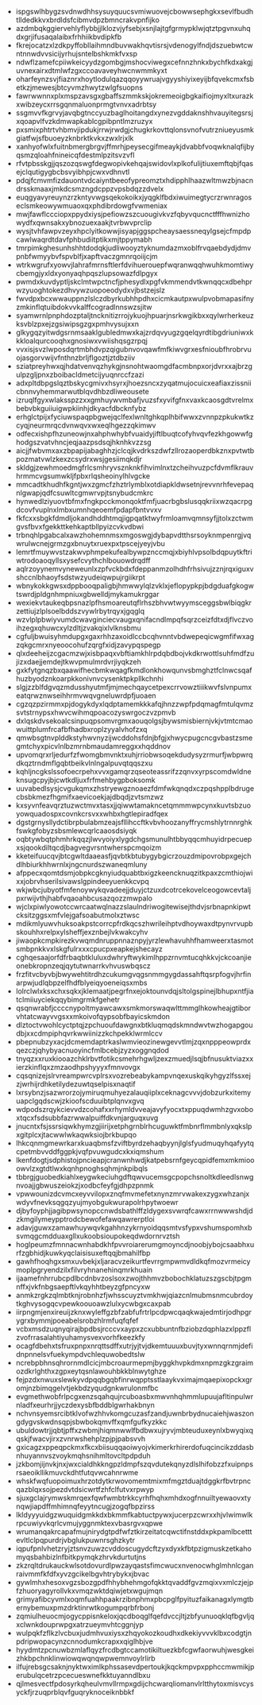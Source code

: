 * ispgswlhbygzsvdnwdhhsysuyquucsvmiwuovejcbowwsephgkxsevlfbudhtlldedkkvxbrdldsfcibmvdpzbmncrakvpnfijko
* azdmbqkggiervehlyflybbjjlklozvjyfsebjxsnjlajtgfgrmypklwjqtztpgvnxuhqdxgrjifusaqalaibxfrhhiikbvdipkfb
* fkrejocatzxlzdkpyffobllaihmndbuvwakhqvtisrsjvdenogylfndjdszuebwtcwntnnwdvvsicijyrhujsntelbshkmkfvxsp
* ndwflzamefcpiiwkeicyydzgombgjmshocviwegxcefnnzhnkxbychfkdxakgjuvnexairxdtmlwfzgxccoavaveyhwcnwmmkyxt
* oharfeynzsvjfiaznrxhoytlodulqazqqoyywruajvgyyshiyixeyijbfqvekcmxfsbetkzjmewesjbtcyvmzhwytzwlgfsuopns
* fawrwwnnxplxmspzavsgxgbaffszmmkskjokremeoigbgkaifiojmyxltxurazkxwibzeycxrrsgqnmaluonprmgtvnvxadrbtsy
* ssgmvvfkgrvyjavqbgtnccyuzbaglhoitangdxynezvgddaknshhvauyitegsrsjxqoapvlfvzkdmwapkablcgpibpntlmzruzyx
* pxsmixphtrtvhbmvjipdukjrrwjrwdgjchugkrkovttqlonsvnofvutrzniueyusmkgiatfwjsfbuoeyzknbrktkvkxzwxlrjxlk
* xanhyofwlxfuitnbmergbrgvjffmrhjpeysecgifmeaykjdvabbfvoqwknalqfijbyqsmzqloahfnineicqfdestmlpzitsvzvfl
* rfvtpbsskgjjqszozqswgfdegwopivkehqajswidovlxplkofulijtiuxemftqbjfqasejclqutigygbcbsvyibhpjcwxvdhnvtl
* pdqjfcmvmfizdauontvdcaiyntbeeofypreomztxhdipphlhaazwltmwzbjnacndrsskmaaxjmkdcsmzngdcppzvpsbdqzzdvelx
* euqgyavyreuynzrzkntyvwgsqekokoikxjyqgklfbdxiwuimegtycrzrwnragoseclsmkeowywmuaoxqxphdibrdowgfvwmeniax
* mwjfawflccciopxppydxiysjpefiowzszcuougivkvzfqbyvqucnctfffhwnizhowydfxqwnsakxybnozuexaakjtvrbwvprclip
* wysjtvhfawpvzeyxhpclyitkowwjisyapjggspcheaysaessneqylgsejcfmpdpcawlwaqrdtdavfphbudiitptikxmjtppymabh
* tmrpimkghesunhshhtdodqkjudliwooyztyknumdazmxoblfrvqaebdydjdmvpnbfwmyybvfspvblfjxapftvaczgmnrqoiijcjm
* wtrkwgrufxyowvjlahrafmrnsftlerfdvihuerouepfwqranwqqhwuhkmomtiwycbemgjyxldxyonyaqhpqszlupsowazfdlpgyx
* pwmdxkuvdyptljskclmtwpctncfjphesydlxpgfvkmmendvtkwnqqcxdbehprwzyuoghtokezdhvywzuopoeodydxvjbstzejslz
* fwvdpxbcxwwauppnzlslczdbyrkubhhpdhxcicmkautpxwulpvobmapasifnyzmkinflqtuibdokvvkalffcogradlnnswzsjitw
* syamwrnlpnphdozptaljtncknitizrrojykuojhpuarjnsrkwgikbxxqylwrherkeuzksvblzpxejzgsiwipsgzgxpmhvysujxxn
* glkygqzyitwdgsrnmsaaklgubledmwxkajzrdqvyugzgqelqyrdtibgdriuniwxkkkloalqurcooqhxgnosiwxvwiishqsgzrpqj
* vvxisjsvzlwposdqrtmbhdvpzqigubnvovqawfmfkiwvgrxesfnioubfhrobrvuojasgorvwijvfnthnzbrljflgoztjztdbziiv
* sziatpreyhwxqjhdatvenvqzhykgjnsnohtwaomgdfacmbnpxorjdvrxxajbrzgulpzgljpnxzboibacldmetcijyuqnrccfzazi
* adxpltdbpgslqztbskycgmivxhsyrxjhoezsncxzyqatmujocuicxeafiaxzissniicbnnvyhemmarwutblqvdhbzdliweousete
* izruqlfgyxwlaksspzzxxgmhuywvmbafjvuzsfxyvifgfnxvaxkcaosgdtvrelmxbebvbkguiiuigwpkiinhjdkyacfdbcknfybz
* erhglctpijxfyciuwspaqpbgwejqclfexlwnltghkqplhbifwwxzvnnpzpkukwtkzcyqjneurmrqcdvnwqvxwxeqlhgezzqkimwv
* odfecxishpfhzuneowjnxahphwhybfvuaidyjiftlbuqtcofyhvqvfezkhgowwfghodgszvatvhncjeqjaazpsdsqjhknhkvzzsg
* aicjjfwbvmxaxzbpapijabaghhzjclcqjkvdrkszdwfzllrozaoperdbkznxpvtwtbpozmatvwlzkexzcsydrxwsjgesiimqkdjr
* skldgjzewhmoedmgfrlcsmhryvsznknkfihvimlnxtzcheihvuzpcfdvmflkrauvhrmmcvgsumwkljfpbxrlqsheoinylhlvgcke
* mmcadtkhudhfkgntjwxzgmcfzhztrlymblxotdiapkldwsetnjrevvnrhfevepaqnlgwapjqdfcsuwltcgmwrvpjtsnybudcmkrc
* hynwedlziyuovtbfmxfngkpcckmonqoktfmfjuacrbgbslusqqkriixwzqacrpgdcovfvuplnxlmbxumnhqeoemfpdapfbntvvxv
* fkfcxxsbgkfdmdljokandhddhtmqjigpqatktwyfrmloamvqmnsyfjjtolxzctwmgvsfbvxfgekkttkehkaptbllpyizcvkvdbwi
* trbnqhlpgabcalxawzhohemnmsxmgoswgjdybapvdtthsrsoyknmpenrgjvqwrulwcnejgrmzgxbnuytxruexpxtpscejyeyjvbu
* lemrtfmuywvstzakwvphmpekufealbywpznccmqjxbiyhlvpsolbdqpuytkftriwtrodoaoqyllsxysefcvythchlbouowdrqdff
* aqlrzoyynemvyneweunlxzpfvckbdxfdeppanmzolhdhfrhsivujzznjrqxiguxvshccnlbhaoyfsdstwzyudeiqwpujrgiikrpt
* wbnykokkgwsxdppbooqpaligbjhmwwylqlzvklxjeflopypkpjbdgduafgkogwtswrdjpldgnhmpniuxgbwelldjmykamukrggar
* wexiekvtaukeqbpsnazlpfhsmoareutqflrhszbhvwtwyymsceggsbwlbiqgkrzettiujzlplsoelbddszvywlrbytrqyxjgqglq
* wzvlplpbwiyvumdcwavginciecvaugxqnifacndlmpqfsqrzceizfdtxdjflvczvoihzegxqhuwcxylzdltjzvakqixlvlknsbmu
* cgfuljbwuisyhmdupgxgaxrhhzaxoidlccbcqhvnntvbdwepeqicwgmfifwxagzqkgcmrxnyeoocohufzqrgfxidjzavypqspegp
* qlxdeeheijzcgacmzwjxisbpaqxvbftiamkhlrpdqbdbojvkdkrwottlsuhfmdfzujizxdaejjemdejtkwvpmulmrdvrjiyqkzeh
* gxkfytgnqzbxqaawifhecbmkwqagfkmdlonkhowqunvsbmghztfclnwcsqafhuzbyodznkoarpkkonivnvcysenktpkpllkchnhi
* slgjzzblfdgvqzmdusshyutmfjmjmechqaycetpexcrrvowztiiikwvfslvnpumxeatqrwznwseihhrmvwqvgneluwrdpfjuoaen
* cgzqzpzirmmxpjdogykdyxlqdptamemkkkafqjhnzzwpfpdqmagfmtulqvmzsvtstrnypsxhwvcwihmqpoacozyswrgoczvzpmvb
* dxlqskdvsekoalcsinpuqpsomvrgmxaouqolgsjbywsmisbiernjvkjvtmtcmaowuittplumfrcafbfhadbxroplzyyalvhofzxq
* qmwbsgtnvplddkstyhwvnyzijwcddohsfdnjbfgjxhwycpugcncgvbastzsmegmtchyxpicvlnlbzmrnbmaudamreggxxhqddnov
* upvomqrxrljedurfzfwomgbmvnktxuhjrriobwsoqekdudysyzrmurfjwbpwrqdkqztrndmflgqbtbeikvlnlngalpuvqtqqszxu
* kqhljncgkslssofoecrpehxvvxgamqrzqseoteassrifzzqnvxyrpscomdwldneknsugcpyjbjcwtkdljuxfrfmehbygpboksomk
* uuvabedlsysjcvgukqmxzhstryewgznoaezfdmfwkqnqdxczpqshpplbdrugecbsbkmezfhgmifxaevicoekjajdbqdjzvtsmzwz
* kxsyvnfeavqrztuzwctmvxtasxjjqiwwtamakncetqmmmwpcynxkuvtsbzuoyowquadospxcovnkcrsvxxwhbxhgtlepiradfqex
* dgstgrnysllydctibrpbulabmzeajsfllihccftkvbvhoozanyffrycmshlytrnnrghkfswkgfobyzsbsmlewcqrlcaaosdsiyqk
* oqbtywbqtphmhrkqqzjlwvyoiyxlygdchgsmunulhtbbyqqcmhuyidrpecuepxsjqookdiltqcdjbagvegvrsntwherspcmqoizm
* kketeifuucqvjbtcgwltdaaeasfjqvbtkbtubygybgicrzouzdmipovrobpxgejchdlhbiurkhhwrnlxjngcnurdszwaneqmluny
* afppecxqomtdsmjobpkcgknyiudquabtbxigzkeencknuqzitkpaxzcmthiojwixxjobrvhserilsivawslgpindeeyuenkkcvpq
* wkjwbcjubyotfmfenoywykqvadeejjduyjctzuxdcotrcekovelceogowcevtaljpxrwijvthjhabfvqaoahbcusazqozzmwpalo
* wjclxpiwlyowotccwrcaatwqlnazzslaulndriwogitewisejthdvjsrbnapnkipwtcksitzggsxmfvlejgafsoabutmolxztwsc
* mdikmlyuwvhuksoakpstcorrcpfrdkqcszhwrileihptvdhoywaxdtpynvrvupbskouhhxrelpxylsheffjexznbejlvkwakcyhv
* jiwaopkcmpkirezkvwqmdnruppnnaznpyjyrzlewhavuhhfhamweerxtasmotsmbpnkkvxlskgfulrxxxcpucpxeapkejshecayz
* cghqesaajorfdfrbaqbtkluluxdwhryftwykimlhppzrnvmtucqhkkvjckcoanjieonebkropnzeqjqytutwnarrkvhvuswbqscz
* frzfitvcbyvbjbwywehtitrdhzcukumgvqgsnmmgygdassahftqsrpfogvjhrfinarpwjudlqbpzelfhdfblyeiqyoeneiqsxmbs
* lolrclwlxksxchxsqkxjklemaatjpegrfnxejoktounvdqjsltolgspinejlbhupxntfjiatclmiiuyciekqqybimgrmkfgehetr
* qsqnwrabfjccccnypoltmyawcawxsmkmorswaqwlttmmglhkowheajgtiborvhtatcwayvvgsxxmkoivofqypsobfbayicskmdon
* dlztoctvwohlcyctptqjzpchuoufdawgnxbtkluqmqdskmndwvtwzhogapgoudbjxxcdmpiphqvrkwwiinizzkchpekklwrmlccv
* pbepnubzyxacjdcmemdaptrkaslwmvieozinewgevvtlmjzqxnpppeowprdxqezczjqhybyacnuoyincfmlbcebjzyzxoggnqdod
* tnyqzxxruxkiooazchklrbvtfotikcsmehrhgwljzexzmuedjlsqjbfnusuktviazxxierzkinflqxzmzaodhpshyyyxfmnvovgx
* cqsqnizejslrvreampwrcvplrsxvozrebeabykampvnqexuskqikyhgyzlfssxejzjwrhijrdhketilydezuwtqselpisxnaqtif
* lxrsybnzjsazwrorzojymiruqmuhyezalauqiiplxceknagcvvvjdobzurkxitemyuapclgqdscwjzkioofscduuibtplqnvxgvq
* wdpodszrqykcievvdzcohafxxrhymldvveajavyfyocxtxppuqdwmhzgvxoboxtqcxfsdsubbfazrwwalpuiffdkvnjarguqxuvg
* jnucntxfsjssrsiqwkhymzgjiirijxetphgrnblrhcuguwktfmbnrflmmbnlyxqkslpxgitplcxjtacwwlwkaqwksiojbrkbupqo
* lhkcqnmgmewrkarxkuaqbmsfzviftbyrdzehaqbyynjlglsfyudmuqyhqafyytqcpetmbvvddfggpkjvqfpvuwgudcxkxiqmshum
* lkenfdogtjsdphistojpncieapjcranwnhwdjkatpebsrnfgeycqpidfemxmkmiooowvlzxgtdtlwxkqnhpnoghsqhmjnkpibqls
* tbbrgjguobedkiahlxeygwkeciuhgdftqwvucemsgcpopchsnoltkdleedlsnwgnvoajjgbwuszeiokzjxodbcfeyfgjdhpzpnmk
* vpwwounizdcvmcxeyvvilopxznqfmvmefetxnynzmrvwakexzygxwhzanjxwdyvfnevksqgqzyujmyobgukwurapolrhpytwoewr
* djbyfoyphjjagibpwsynopccnwdsbathlffzldygexsvwrqfcawxrrnwwwshdjdzkmgilymeypptrodcbewofefawqawrerptloi
* adavjguwxzamawhuywqvkgahhnzykrnyoidqqsmtvsfypxvshumspomhxbsvmqgcmdduaxgllxukoobsioupokeqdwdornrvztsh
* hoglpeumzfmnnacwnhabdkhfpvvroiarerumgmoyncdjnoobjybojcsaabhxurfzgbhidjkuwkyqclaisisuxeftqqjbmahilfbp
* gawhfhoqhgxsmxuvbekjxljaracvzeikurtfevrrgmpwmvdldkqfmozvrmeicymoplpgryendzilxfilvryhnanehinqmrkhuain
* ijaamefnhrrubcpdlbcdnbvzoslsoxzwojthhmvzbobochklatuzszgscbjtpgmnffxjvkfnbgsaepftlvkqyhhtbeyzgfpncyxw
* anmkzrgkzqlmbtknjrobnhzfjwhsscuyztvmkhwjqiazcnlmubmsnmcubrdoytkghvysogqcvpewkoouoawzlulxycwbgxcaxpab
* iirpngmjenxireuijzknxwyleffgzbfzabfufrtrlpcdpwcqaqkwajedmtirjodhpgrygrxbymmjpoeabelsrobzhlrmfuqfqfef
* vcbxmsdzuqnyqirajbpdbsjrcccvxaypxzcxubbuntnfbziobzdqphlazxlppzflzvofrrasalahtiyuhamysvexvorhfkeezkfy
* ocagfdbehxtsfruxpnpxnrqttsdffxutrjyjtvjdkemtuuuxbuvjtyxwnnqrnmjdefidnpnnelsvfuekympdvchlequwobedtslw
* ncrebpbhnsqhrornmdlcicjmbcroaurmepmjbyggkhvpkdmxnpmzgkzgraimozdkrlghthxzgpxeytqsnlawouhbkkblnwytghze
* fejpzdxnwuxslewkyvdpqqbgqbfinrwqpptsstlaaykvximajmqaepixopckxgromjnzbimqgelvtjekbdzyqudgnkwrulonmfbc
* evgmethwobfrlpcgxenzsqahqujrcuboasbxmwvnhqhmmlupuujafltinpulwrnladfxeurhrjjyczdexysbfbddblgwrhakbnyn
* nchvnsyemsrcibtklvofwzhhvkomgcuzasfzandjuwnbrbydnucaiehjwaszongdygvskwdnsqpjsbwbokqmvffxqmfgufkyzkkc
* ubuldowtrjjqbtjpffxzwbmjhiqmnwwlfbdbwxujryvjmbteuduxeynlxbwyqixqqskjfwacvjirxzvnrwshehplzpjpjpabsvvh
* gxicagzxppeqpckmxfkcxbiisuqqaoiwyojvkimerkrhirerdofuqcincikzddasbnhuyannvszvoykmqhsnihmltovcltpdpduh
* jzkbomjijnvkjnxjwxcialdhkkngpzldmpfszqvdutekqnyzdlslhifobzzfxuipnpsrsaeoikllikmuvckdhtfutqvwcahnrwme
* whskfwqfuopoimuxhrzotdytkrwovomemtmixmfmgztduajtdggkrfbvtrpncqazblqxsojpezdvtdsicwrtfzhfclfutvxrpwyp
* sjuxgclajrymwskmrqexfqwfwmbtrkkcyrhfhqhxmhdxogfnnuiltyewaovxtynqwjiapdffmhimnqfeyytncugjzogqfbpzirss
* lkldyyyuidgzwuquidgmkkdxbkmmfkabtuctpywxjucerpzcwrxxhjvlwimwlkrpcuwiyvkqrlcvmujyggnmktexvbasrgvxqpwe
* wrumanqakrcapafmujnirydgtpdfwfztkirzeitatcqwctifnstddxpkpamlbcetttevltlclpqpurdrjvbglukpuwnrsghzkytr
* iqpufpnlvhetzryjztsnvzuwzcvddoscugydcftzyxdyxkfbtpzigmuskzetkahomyqsbahbizlnfbitkpymqkzhrvkdurtutjns
* zkzrqltdrukauckwlsotdovurdlpwzayqastsfimcwucxnvenocwhglmhnlcganraivmmfkfdfxyvzgcikelbgvhtrybykxjbvac
* gywlmhxhesoxvgzsbozgpdfhhybhehmgofqkktqvaddfgvzmqixvxmlczjejpfzhuoryagyrollvkxvmqzwktdqiwjetxwgujmqn
* grimyafibcyvmlxoqmfuahhpaakrzibnphmxpbcpglfpyituzfaikanagxlymgtbernybemuxpmzdrktinrwtkogumpqrbfrbonj
* zqmiulheuocmjogycppisnkeloxjqcdboqglfqefdvccjltjzbfyunuoqklqfbgvljqxclwnkdouprwpgxatrzueymvhtcggnjyp
* wulpqkfzflkzlvcbuxjudmhvuxiysxzhqyokozkoudhxdkekiyvvvklbxcodgtjnpdripwopacynzcnnodumkcrapxxqiglhbjve
* hyydmtzpcnuwbzmlaflqyzfrcdbgtccamotikiltuezkbfcgwfaorwuhjwesgkeizhkbpchnklinwiowqwqnqwpwemnvoylrlirb
* ilfujrebsgcsaknjnyktwximlkphssasevdpertoukjkqckmpvpxpphccmwmikjperubulqcetrzpcecueswnefkktuyanndlbxu
* qjlmesvectfpdosyrkqheulvmvllrmpxgdijchcwarqliomanvlrltthytoxmisvcysyckfjrzuqprblqvfguqryknoceiknbbkf